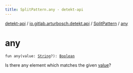 ```yaml
---
title: SplitPattern.any - detekt-api
---
```


[detekt-api](../../index.html) / [io.gitlab.arturbosch.detekt.api](../index.html) / [SplitPattern](index.html) / [any](./any.html)

# any

`fun any(value: `[`String`](https://kotlinlang.org/api/latest/jvm/stdlib/kotlin/-string/index.html)`?): `[`Boolean`](https://kotlinlang.org/api/latest/jvm/stdlib/kotlin/-boolean/index.html)

Is there any element which matches the given [value](any.html#io.gitlab.arturbosch.detekt.api.SplitPattern$any(kotlin.String)/value)?

